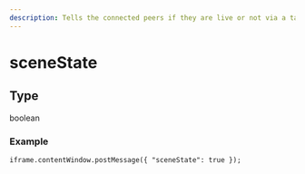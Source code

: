 ```yaml
---
description: Tells the connected peers if they are live or not via a tally light change.
---
```


# sceneState

## Type

boolean

### Example

```
iframe.contentWindow.postMessage({ "sceneState": true });
```
